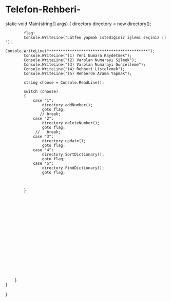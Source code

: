 # Telefon-Rehberi-
   static void Main(string[] args)
        {
            directory directory = new directory();

            flag:
            Console.WriteLine("Lütfen yapmak istediğiniz işlemi seçiniz :) ");
            Console.WriteLine("*******************************************");
            Console.WriteLine("(1) Yeni Numara Kaydetmek");
            Console.WriteLine("(2) Varolan Numarayı Silmek");
            Console.WriteLine("(3) Varolan Numarayı Güncelleme");
            Console.WriteLine("(4) Rehberi Listelemek");
            Console.WriteLine("(5) Rehberde Arama Yapmak﻿");

            string choose = Console.ReadLine();

            switch (choose)
            {
                case "1":
                    directory.addNumber();
                    goto flag;
                   // break;
                case "2":
                    directory.deleteNumber();
                    goto flag;
                 //   break;
                case "3":
                    directory.update();
                    goto flag;
                case "4":
                    directory.SortDictionary();
                    goto flag;
                case "5":
                    directory.FindDictionary();
                    goto flag;
                    


            }
            


















        }
    }
}
